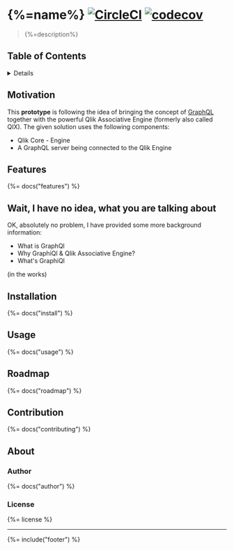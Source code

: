# {%=name%} [![CircleCI](https://img.shields.io/circleci/project/github/stefanwalther/qix-graphql.svg)](https://circleci.com/gh/stefanwalther/qix-graphql) [![codecov](https://codecov.io/gh/stefanwalther/qix-graphql/branch/master/graph/badge.svg)](https://codecov.io/gh/stefanwalther/qix-graphql)

> {%=description%}

## Table of Contents

<details>

<!-- toc -->

</details>

## Motivation

This **prototype** is following the idea of bringing the concept of [GraphQL](https://graphql.org/) together with the powerful Qlik Associative Engine (formerly also called QIX).
The given solution uses the following components:

- Qlik Core - Engine
- A GraphQL server being connected to the Qlik Engine

## Features
{%= docs("features") %}

## Wait, I have no idea, what you are talking about
OK, absolutely no problem, I have provided some more background information:

- What is GraphQl
- Why GraphiQl & Qlik Associative Engine?
- What's GraphiQl

(in the works)

## Installation
{%= docs("install") %}

## Usage
{%= docs("usage") %}

## Roadmap
{%= docs("roadmap") %}

## Contribution
{%= docs("contributing") %}

## About
### Author
{%= docs("author") %}

### License
{%= license %}

***

{%= include("footer") %}